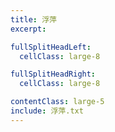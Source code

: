 ```yaml
---
title: 浮萍
excerpt:

fullSplitHeadLeft:
  cellClass: large-8

fullSplitHeadRight:
  cellClass: large-8

contentClass: large-5
include: 浮萍.txt
---
```

